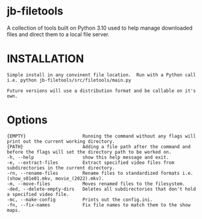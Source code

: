 
jb-filetools
===========

A collection of tools built on Python 3.10 used to help manage downloaded files and direct them to a local file server.

# INSTALLATION
    Simple install in any convinent file location.  Run with a Python call i.e. python jb-filetools/src/filetools/main.py
    
    Future versions will use a distribution format and be callable on it's own.

# Options
    {EMPTY}                     Running the command without any flags will print out the current working directory.
    {PATH}                      Adding a file path after the command and before the flags will set the directory path to be worked on.
    -h, --help                  show this help message and exit.
    -e, --extract-files         Extract specified video files from subdirectories in the current directory.
    -rn, --rename-files         Rename files to standardized formats i.e. (show_s01e01.mkv, movie_(2022).mkv).
    -m, --move-files            Moves renamed files to the filesystem.
    -ded, --delete-empty-dirs   Deletes all subdirectories that don't hold a specified video file.
    -mc, --make-config          Prints out the config.ini.
    -fn, --fix-names            Fix file names to match them to the show maps.
    




